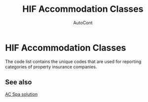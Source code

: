 ﻿---
    title: "HIF Accommodation Classes"
    author: AutoCont
    ms.date: 04/30/2018
    ms.topic: article
    ms.prod: dynamics-nav-2017
    ms.contentlocale: en
    ms.lasthandoff: 04/30/2018
---

# HIF Accommodation Classes

The code list contains the unique codes that are used for reporting categories of property insurance companies.


## <a name="see-also"></a>See also
[AC Spa solution](ac-spa-solution.md)